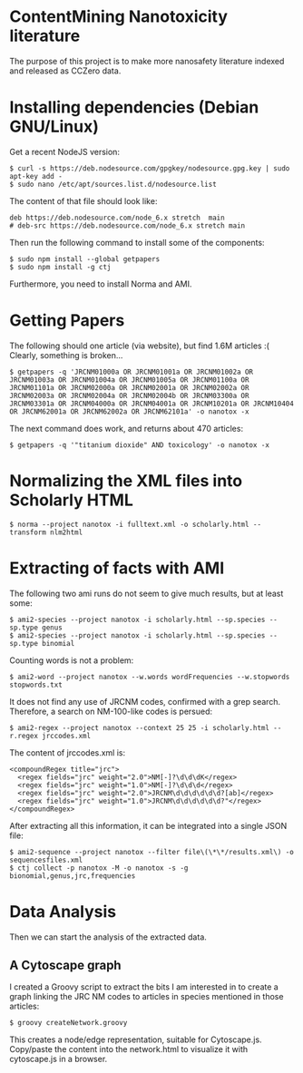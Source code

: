 # ContentMining Nanotoxicity literature

The purpose of this project is to make more nanosafety literature indexed and released as CCZero data.

# Installing dependencies (Debian GNU/Linux)

Get a recent NodeJS version:

    $ curl -s https://deb.nodesource.com/gpgkey/nodesource.gpg.key | sudo apt-key add -
    $ sudo nano /etc/apt/sources.list.d/nodesource.list

The content of that file should look like:

    deb https://deb.nodesource.com/node_6.x stretch  main
    # deb-src https://deb.nodesource.com/node_6.x stretch main

Then run the following command to install some of the components:

    $ sudo npm install --global getpapers
    $ sudo npm install -g ctj

Furthermore, you need to install Norma and AMI.

# Getting Papers

The following should one article (via website), but find 1.6M articles :( Clearly, something is broken...
  
    $ getpapers -q 'JRCNM01000a OR JRCNM01001a OR JRCNM01002a OR JRCNM01003a OR JRCNM01004a OR JRCNM01005a OR JRCNM01100a OR JRCNM01101a OR JRCNM02000a OR JRCNM02001a OR JRCNM02002a OR JRCNM02003a OR JRCNM02004a OR JRCNM02004b OR JRCNM03300a OR JRCNM03301a OR JRCNM04000a OR JRCNM04001a OR JRCNM10201a OR JRCNM10404 OR JRCNM62001a OR JRCNM62002a OR JRCNM62101a' -o nanotox -x

The next command does work, and returns about 470 articles:

    $ getpapers -q '"titanium dioxide" AND toxicology' -o nanotox -x

# Normalizing the XML files into Scholarly HTML

    $ norma --project nanotox -i fulltext.xml -o scholarly.html --transform nlm2html

# Extracting of facts with AMI

The following two ami runs do not seem to give much results, but at least some:

    $ ami2-species --project nanotox -i scholarly.html --sp.species --sp.type genus
    $ ami2-species --project nanotox -i scholarly.html --sp.species --sp.type binomial
  
Counting words is not a problem:
  
    $ ami2-word --project nanotox --w.words wordFrequencies --w.stopwords stopwords.txt

It does not find any use of JRCNM codes, confirmed with a grep search. Therefore, a search on NM-100-like codes is persued:

    $ ami2-regex --project nanotox --context 25 25 -i scholarly.html --r.regex jrccodes.xml
  
The content of jrccodes.xml is:

    <compoundRegex title="jrc">
      <regex fields="jrc" weight="2.0">NM[-]?\d\d\dK</regex>
      <regex fields="jrc" weight="1.0">NM[-]?\d\d\d</regex>
      <regex fields="jrc" weight="2.0">JRCNM\d\d\d\d\d\d?[ab]</regex>
      <regex fields="jrc" weight="1.0">JRCNM\d\d\d\d\d\d?"</regex>
    </compoundRegex>

After extracting all this information, it can be integrated into a single JSON file:

    $ ami2-sequence --project nanotox --filter file\(\*\*/results.xml\) -o sequencesfiles.xml
    $ ctj collect -p nanotox -M -o nanotox -s -g bionomial,genus,jrc,frequencies

# Data Analysis

Then we can start the analysis of the extracted data.

## A Cytoscape graph

I created a Groovy script to extract the bits I am interested in to create a graph
linking the JRC NM codes to articles in species mentioned in those articles:

    $ groovy createNetwork.groovy

This creates a node/edge representation, suitable for Cytoscape.js.
Copy/paste the content into the network.html to visualize it with cytoscape.js in a browser.
